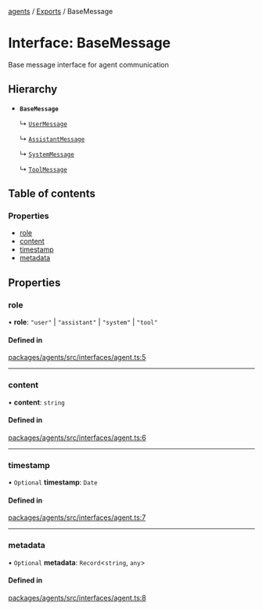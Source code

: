 <!-- 
 ⚠️  AUTO-GENERATED FILE - DO NOT EDIT MANUALLY
 This file is automatically generated by scripts/docs-generator.js
 To make changes, edit the source TypeScript files or update the generator script
-->

[agents](../../) / [Exports](../modules) / BaseMessage

# Interface: BaseMessage

Base message interface for agent communication

## Hierarchy

- **`BaseMessage`**

  ↳ [`UserMessage`](UserMessage)

  ↳ [`AssistantMessage`](AssistantMessage)

  ↳ [`SystemMessage`](SystemMessage)

  ↳ [`ToolMessage`](ToolMessage)

## Table of contents

### Properties

- [role](BaseMessage#role)
- [content](BaseMessage#content)
- [timestamp](BaseMessage#timestamp)
- [metadata](BaseMessage#metadata)

## Properties

### role

• **role**: ``"user"`` \| ``"assistant"`` \| ``"system"`` \| ``"tool"``

#### Defined in

[packages/agents/src/interfaces/agent.ts:5](https://github.com/woojubb/robota/blob/c50179e56752f80ea03c64201e29ab12275152bf/packages/agents/src/interfaces/agent.ts#L5)

___

### content

• **content**: `string`

#### Defined in

[packages/agents/src/interfaces/agent.ts:6](https://github.com/woojubb/robota/blob/c50179e56752f80ea03c64201e29ab12275152bf/packages/agents/src/interfaces/agent.ts#L6)

___

### timestamp

• `Optional` **timestamp**: `Date`

#### Defined in

[packages/agents/src/interfaces/agent.ts:7](https://github.com/woojubb/robota/blob/c50179e56752f80ea03c64201e29ab12275152bf/packages/agents/src/interfaces/agent.ts#L7)

___

### metadata

• `Optional` **metadata**: `Record`\<`string`, `any`\>

#### Defined in

[packages/agents/src/interfaces/agent.ts:8](https://github.com/woojubb/robota/blob/c50179e56752f80ea03c64201e29ab12275152bf/packages/agents/src/interfaces/agent.ts#L8)
